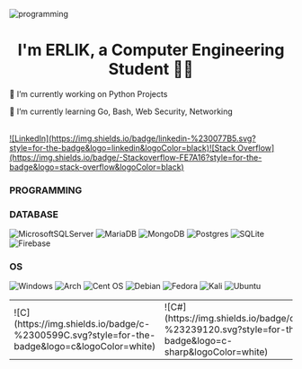 ![programming](https://user-images.githubusercontent.com/102908626/188795276-61a090f8-dc6b-4aec-9f2d-51ea570045e5.gif)
<h1 align="center">I'm ERLIK, a Computer Engineering Student 👨‍💻</h1>

🔭 I’m currently working on Python Projects

🌱 I’m currently learning Go, Bash, Web Security, Networking
<br><br>




<table>
<tr>
<a href='https://www.linkedin.com/in/furkannibis/'>![LinkedIn](https://img.shields.io/badge/linkedin-%230077B5.svg?style=for-the-badge&logo=linkedin&logoColor=black)</a>
<a href='https://stackoverflow.com/users/19937720/erlik'>![Stack Overflow](https://img.shields.io/badge/-Stackoverflow-FE7A16?style=for-the-badge&logo=stack-overflow&logoColor=black)</a>
</tr>
<tr>

<h3>PROGRAMMING</h3>
<td>
![C](https://img.shields.io/badge/c-%2300599C.svg?style=for-the-badge&logo=c&logoColor=white)
</td>
  
<td>
![C#](https://img.shields.io/badge/c%23-%23239120.svg?style=for-the-badge&logo=c-sharp&logoColor=white)
</td>
  
<td>![Go](https://img.shields.io/badge/go-%2300ADD8.svg?style=for-the-badge&logo=go&logoColor=white)</td>
<td>![Java](https://img.shields.io/badge/java-%23ED8B00.svg?style=for-the-badge&logo=java&logoColor=white)</td>
<td>![PowerShell](https://img.shields.io/badge/PowerShell-%235391FE.svg?style=for-the-badge&logo=powershell&logoColor=white)</td>
<td>![Python](https://img.shields.io/badge/python-3670A0?style=for-the-badge&logo=python&logoColor=ffdd54)</td>
<td>![Ruby](https://img.shields.io/badge/ruby-%23CC342D.svg?style=for-the-badge&logo=ruby&logoColor=white)</td>
<td>![Shell Script](https://img.shields.io/badge/shell_script-%23121011.svg?style=for-the-badge&logo=gnu-bash&logoColor=white)</td>
<td>![Windows Terminal](https://img.shields.io/badge/Windows%20Terminal-%234D4D4D.svg?style=for-the-badge&logo=windows-terminal&logoColor=white)</td>
  
</tr>
<tr>

<h3>DATABASE</h3>

![MicrosoftSQLServer](https://img.shields.io/badge/Microsoft%20SQL%20Sever-CC2927?style=for-the-badge&logo=microsoft%20sql%20server&logoColor=white)
![MariaDB](https://img.shields.io/badge/MariaDB-003545?style=for-the-badge&logo=mariadb&logoColor=white)
![MongoDB](https://img.shields.io/badge/MongoDB-%234ea94b.svg?style=for-the-badge&logo=mongodb&logoColor=white)
![Postgres](https://img.shields.io/badge/postgres-%23316192.svg?style=for-the-badge&logo=postgresql&logoColor=white)
![SQLite](https://img.shields.io/badge/sqlite-%2307405e.svg?style=for-the-badge&logo=sqlite&logoColor=white)
![Firebase](https://img.shields.io/badge/Firebase-039BE5?style=for-the-badge&logo=Firebase&logoColor=white)
  
</tr>
<tr>
  
<h3>OS</h3>
 
![Windows](https://img.shields.io/badge/Windows-0078D6?style=for-the-badge&logo=windows&logoColor=white)
![Arch](https://img.shields.io/badge/Arch%20Linux-1793D1?logo=arch-linux&logoColor=fff&style=for-the-badge)
![Cent OS](https://img.shields.io/badge/cent%20os-002260?style=for-the-badge&logo=centos&logoColor=F0F0F0)
![Debian](https://img.shields.io/badge/Debian-D70A53?style=for-the-badge&logo=debian&logoColor=white)
![Fedora](https://img.shields.io/badge/Fedora-294172?style=for-the-badge&logo=fedora&logoColor=white)
![Kali](https://img.shields.io/badge/Kali-268BEE?style=for-the-badge&logo=kalilinux&logoColor=white)
![Ubuntu](https://img.shields.io/badge/Ubuntu-E95420?style=for-the-badge&logo=ubuntu&logoColor=white)
</tr>
</table>






